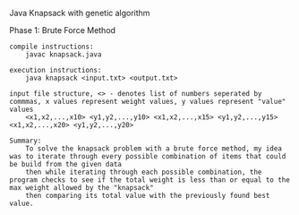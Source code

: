 Java Knapsack with genetic algorithm

Phase 1: Brute Force Method

    compile instructions:
        javac knapsack.java

    execution instructions:
        java knapsack <input.txt> <output.txt>

    input file structure, <> - denotes list of numbers seperated by commmas, x values represent weight values, y values represent "value" values
        <x1,x2,...,x10> <y1,y2,...,y10> <x1,x2,...,x15> <y1,y2,...,y15> <x1,x2,...,x20> <y1,y2,...,y20>        

    Summary:
        To solve the knapsack problem with a brute force method, my idea was to iterate through every possible combination of items that could be build from the given data
        then while iterating through each possible combination, the program checks to see if the total weight is less than or equal to the max weight allowed by the "knapsack"
        then comparing its total value with the previously found best value.
